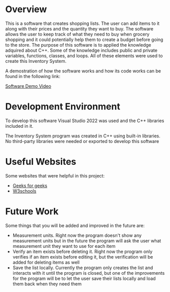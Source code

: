 
# Overview

This is a software that creates shopping lists. The user can add items to it along with their prices and the quantity they want to buy. The software allows the user to keep track of what they need to buy when grocery shopping and it could potentially help them to create a budget before going to the store.
The purpose of this software is to applied the knowledge adquired about C++. Some of the knowledge includes public and private variables, functions, classes, and loops. All of these elements were used to create this Inventory System.

A demostration of how the software works and how its code works can be found in the following link:

[Software Demo Video](http://youtube.link.goes.here)

# Development Environment

To develop this software Visual Studio 2022 was used and the C++ libraries included in it. 

The Inventory System program was created in C++ using built-in libraries. No third-party libraries were needed or exported to develop this software

# Useful Websites

Some websites that were helpful in this project:

- [Geeks for geeks](https://www.geeksforgeeks.org/c-plus-plus/?ref=shm)
- [W3schools](https://www.w3schools.com/cpp/cpp_intro.asp)

# Future Work

Some things that you will be added and improved in the future are:

- Measurement units. Right now the program doesn't show any measurement units but in the future the program will ask the user what measurement unit they want to use for each item
- Verify an item exists before deleting it. Right now the program only verifies if an item exists before editing it, but the verification will be added for deleting items as well
- Save the list locally. Currently the program only creates the list and interacts with it until the program is closed, but one of the improvements for the program will be to let the user save their lists locally and load them back when they need them
